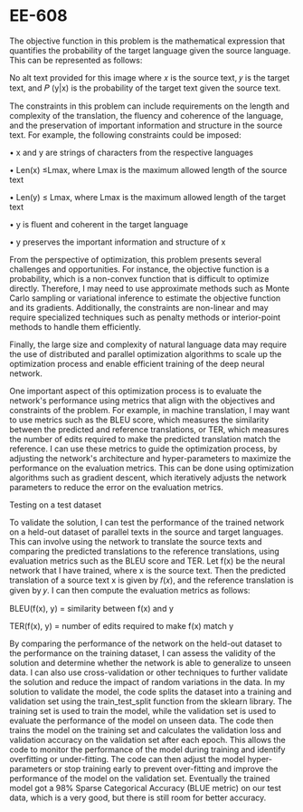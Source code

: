 # EE-608

The objective function in this problem is the mathematical expression that quantifies the probability of the target language given the source language. This can be represented as follows:

No alt text provided for this image
where 𝑥 is the source text, 𝑦 is the target text, and 𝑃 (y|x) is the probability of the target text given the source text.

The constraints in this problem can include requirements on the length and complexity of the translation, the fluency and coherence of the language, and the preservation of important information and structure in the source text. For example, the following constraints could be imposed:

• x and y are strings of characters from the respective languages

• Len(x) ≤Lmax, where Lmax is the maximum allowed length of the source text

• Len(y) ≤ Lmax, where Lmax is the maximum allowed length of the target text

• y is fluent and coherent in the target language

• y preserves the important information and structure of x

From the perspective of optimization, this problem presents several challenges and opportunities. For instance, the objective function is a probability, which is a non-convex function that is difficult to optimize directly. Therefore, I may need to use approximate methods such as Monte Carlo sampling or variational inference to estimate the objective function and its gradients. Additionally, the constraints are non-linear and may require specialized techniques such as penalty methods or interior-point methods to handle them efficiently.

Finally, the large size and complexity of natural language data may require the use of distributed and parallel optimization algorithms to scale up the optimization process and enable efficient training of the deep neural network.

One important aspect of this optimization process is to evaluate the network's performance using metrics that align with the objectives and constraints of the problem. For example, in machine translation, I may want to use metrics such as the BLEU score, which measures the similarity between the predicted and reference translations, or TER, which measures the number of edits required to make the predicted translation match the reference. I can use these metrics to guide the optimization process, by adjusting the network's architecture and hyper-parameters to maximize the performance on the evaluation metrics. This can be done using optimization algorithms such as gradient descent, which iteratively adjusts the network parameters to reduce the error on the evaluation metrics.

Testing on a test dataset

To validate the solution, I can test the performance of the trained network on a held-out dataset of parallel texts in the source and target languages. This can involve using the network to translate the source texts and comparing the predicted translations to the reference translations, using evaluation metrics such as the BLEU score and TER. Let f(x) be the neural network that I have trained, where x is the source text. Then the predicted translation of a source text x is given by 𝑓(𝑥), and the reference translation is given by 𝑦. I can then compute the evaluation metrics as follows:

BLEU(f(x), y) = similarity between f(x) and y

TER(f(x), y) = number of edits required to make f(x) match y



By comparing the performance of the network on the held-out dataset to the performance on the training dataset, I can assess the validity of the solution and determine whether the network is able to generalize to unseen data. I can also use cross-validation or other techniques to further validate the solution and reduce the impact of random variations in the data. In my solution to validate the model, the code splits the dataset into a training and validation set using the train_test_split function from the sklearn library. The training set is used to train the model, while the validation set is used to evaluate the performance of the model on unseen data. The code then trains the model on the training set and calculates the validation loss and validation accuracy on the validation set after each epoch. This allows the code to monitor the performance of the model during training and identify overfitting or under-fitting. The code can then adjust the model hyper-parameters or stop training early to prevent over-fitting and improve the performance of the model on the validation set. Eventually the trained model got a 98% Sparse Categorical Accuracy (BLUE metric) on our test data, which is a very good, but there is still room for better accuracy.

